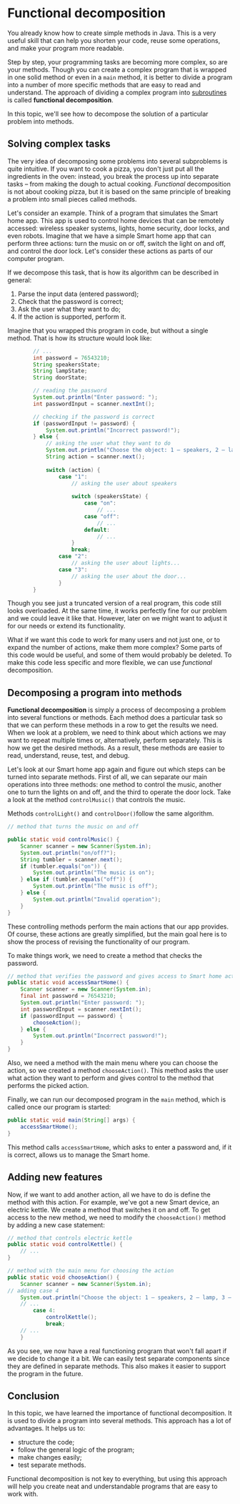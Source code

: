 # Functional decomposition

You already know how to create simple methods in Java. This is a very useful skill that can help you shorten your code, reuse some operations, and make your program more readable.

Step by step, your programming tasks are becoming more complex, so are your methods. Though you can create a complex program that is wrapped in one solid method or even in a `main` method, it is better to divide a program into a number of more specific methods that are easy to read and understand. The approach of dividing a complex program into [subroutines](https://hyperskill.org/learn/step/10570) is called **functional decomposition**.



In this topic, we'll see how to decompose the solution of a particular problem into methods.

## Solving complex tasks

The very idea of decomposing some problems into several subproblems is quite intuitive. If you want to cook a pizza, you don't just put all the ingredients in the oven: instead, you break the process up into separate tasks – from making the dough to actual cooking. *Functional* decomposition is not about cooking pizza, but it is based on the same principle of breaking a problem into small pieces called methods.

Let's consider an example. Think of a program that simulates the Smart home app. This app is used to control home devices that can be remotely accessed: wireless speaker systems, lights, home security, door locks, and even robots. Imagine that we have a simple Smart home app that can perform three actions: turn the music on or off, switch the light on and off, and control the door lock. Let's consider these actions as parts of our computer program.

If we decompose this task, that is how its algorithm can be described in general:

1. Parse the input data (entered password);
2. Check that the password is correct;
3. Ask the user what they want to do;
4. If the action is supported, perform it.

Imagine that you wrapped this program in code, but without a single method. That is how its structure would look like:

```java
        // ...
        int password = 76543210;
        String speakersState;
        String lampState;
        String doorState;

        // reading the password
        System.out.println("Enter password: ");
        int passwordInput = scanner.nextInt();

        // checking if the password is correct
        if (passwordInput != password) {
            System.out.println("Incorrect password!");
        } else {
            // asking the user what they want to do
            System.out.println("Choose the object: 1 – speakers, 2 – lamp, 3 – door");
            String action = scanner.next();
            
            switch (action) {
                case "1":
                    // asking the user about speakers
                    
                    switch (speakersState) {
                        case "on":
                            // ...
                        case "off":
                            // ...
                        default:
                            // ...
                    }
                    break;
                case "2":
                    // asking the user about lights...
                case "3":
                    // asking the user about the door...
                }
        }
```

Though you see just a truncated version of a real program, this code still looks overloaded. At the same time, it works perfectly fine for our problem and we could leave it like that. However, later on we might want to adjust it for our needs or extend its functionality.

What if we want this code to work for many users and not just one, or to expand the number of actions, make them more complex? Some parts of this code would be useful, and some of them would probably be deleted. To make this code less specific and more flexible, we can use *functional* decomposition.

## Decomposing a program into methods

**Functional decomposition** is simply a process of decomposing a problem into several functions or methods. Each method does a particular task so that we can perform these methods in a row to get the results we need. When we look at a problem, we need to think about which actions we may want to repeat multiple times or, alternatively, perform separately. This is how we get the desired methods. As a result, these methods are easier to read, understand, reuse, test, and debug.

Let's look at our Smart home app again and figure out which steps can be turned into separate methods. First of all, we can separate our main operations into three methods: one method to control the music, another one to turn the lights on and off, and the third to operate the door lock. Take a look at the method `controlMusic()` that controls the music.

Methods `controlLight()` and `controlDoor()`follow the same algorithm.

```java
// method that turns the music on and off

public static void controlMusic() {
    Scanner scanner = new Scanner(System.in);
    System.out.println("on/off?");
    String tumbler = scanner.next();
    if (tumbler.equals("on")) {
        System.out.println("The music is on");
    } else if (tumbler.equals("off")) {
        System.out.println("The music is off");
    } else {
        System.out.println("Invalid operation");
    }
}
```

These controlling methods perform the main actions that our app provides. Of course, these actions are greatly simplified, but the main goal here is to show the process of revising the functionality of our program.

To make things work, we need to create a method that checks the password.

```java
// method that verifies the password and gives access to Smart home actions if the password is correct
public static void accessSmartHome() {
    Scanner scanner = new Scanner(System.in);
    final int password = 76543210;
    System.out.println("Enter password: ");
    int passwordInput = scanner.nextInt();
    if (passwordInput == password) {
        chooseAction();
    } else {
        System.out.println("Incorrect password!");
    }
}
```

Also, we need a method with the main menu where you can choose the action, so we created a method `chooseAction()`. This method asks the user what action they want to perform and gives control to the method that performs the picked action.

Finally, we can run our decomposed program in the `main` method, which is called once our program is started:

```java
public static void main(String[] args) {
    accessSmartHome();
}
```

This method calls `accessSmartHome`, which asks to enter a password and, if it is correct, allows us to manage the Smart home.

## Adding new features

Now, if we want to add another action, all we have to do is define the method with this action. For example, we've got a new Smart device, an electric kettle. We create a method that switches it on and off. To get access to the new method, we need to modify the `chooseAction()` method by adding a new case statement:

```java
// method that controls electric kettle
public static void controlKettle() {
    // ...
}

// method with the main menu for choosing the action
public static void chooseAction() {
    Scanner scanner = new Scanner(System.in);
// adding case 4
    System.out.println("Choose the object: 1 – speakers, 2 – lamp, 3 – door, 4 – kettle");
    // ...
        case 4:
            controlKettle();
            break;
    // ...
    }
```

As you see, we now have a real functioning program that won't fall apart if we decide to change it a bit. We can easily test separate components since they are defined in separate methods. This also makes it easier to support the program in the future.

## Conclusion

In this topic, we have learned the importance of functional decomposition. It is used to divide a program into several methods. This approach has a lot of advantages. It helps us to:

- structure the code;
- follow the general logic of the program;
- make changes easily;
- test separate methods.

Functional decomposition is not key to everything, but using this approach will help you create neat and understandable programs that are easy to work with.